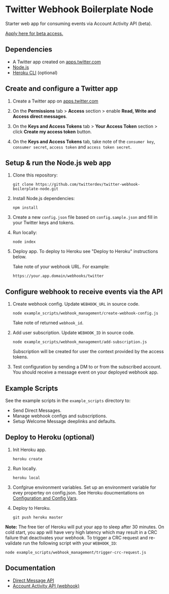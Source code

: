 # Twitter Webhook Boilerplate Node

Starter web app for consuming events via Account Activity API (beta).

[Apply here for beta access.](https://gnipinc.formstack.com/forms/account_activity_api_configuration_request_form)

## Dependencies

* A Twitter app created on [apps.twitter.com](https://apps.twitter.com/)
* [Node.js](https://nodejs.org)
* [Heroku CLI](https://devcenter.heroku.com/articles/heroku-cli) (optional)

## Create and configure a Twitter app

1. Create a Twitter app on [apps.twitter.com](https://apps.twitter.com/)

2. On the **Permissions** tab > **Access** section > enable **Read, Write and Access direct messages**.

3. On the **Keys and Access Tokens** tab > **Your Access Token** section > click **Create my access token** button.

4.  On the **Keys and Access Tokens** tab, take note of the `consumer key`, `consumer secret`, `access token` and `access token secret`.

## Setup & run the Node.js web app

1. Clone this repository:

	```
	git clone https://github.com/twitterdev/twitter-webhook-boilerplate-node.git
	```

2. Install Node.js dependencies:

	```
	npm install
	```

3. Create a new `config.json` file based on `config.sample.json` and fill in your Twitter keys and tokens.

4. Run locally:

	```
	node index
	```
	
5. Deploy app. To deploy to Heroku see "Deploy to Heroku" instructions below.
	
	Take note of your webhook URL. For example: 
	```
	https://your.app.domain/webhooks/twitter
	```
	
## Configure webhook to receive events via the API

1. Create webhook config. Update `WEBHOOK_URL` in source code.

	```
	node example_scripts/webhook_management/create-webhook-config.js 
	```
	Take note of returned `webhook_id`.

2. Add user subscription. Update `WEBHOOK_ID` in source code.

	```
	node example_scripts/webhook_management/add-subscription.js 
	```
	Subscription will be created for user the context provided by the access tokens.

3. Test configuration by sending a DM to or from the subscribed account. You should receive a message event on your deployed webhook app.

## Example Scripts

See the example scripts in the `example_scripts` directory to:

* Send Direct Messages.
* Manage webhook configs and subscriptions.
* Setup Welcome Message deeplinks and defaults.

## Deploy to Heroku (optional)

1. Init Heroku app.

	```
	heroku create
	``` 

2. Run locally.

	```
	heroku local
	```
	
3. Confgirue environment variables. Set up an environment variable for evey propertey on config.json. See Heroku doucmentations on [Configuration and Config Vars](https://devcenter.heroku.com/articles/config-vars).

4. Deploy to Heroku.

	```
	git push heroku master
	```

**Note:** The free tier of Heroku will put your app to sleep after 30 minutes. On cold start, you app will have very high latency which may result in a CRC failure that deactivates your webhook. To trigger a CRC request and re-validate run the following script with your `WEBHOOK_ID`:

```
node example_scripts/webhook_management/trigger-crc-request.js
```


## Documentation
* [Direct Message API](https://dev.twitter.com/rest/direct-messages)
* [Account Activity API (webhook)](https://dev.twitter.com/webhooks)
